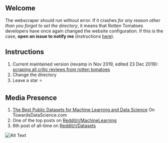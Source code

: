 ## Welcome
The webscraper should run without error. If it crashes _for any reason other than you forgot to set the directory_, it means that Rotten Tomatoes developers have once again changed the website configuration. If this is the case, __open an issue to notify me__ (instructions [here](https://help.github.com/en/github/managing-your-work-on-github/creating-an-issue)).
## Instructions
1. Current maintained version (revamp in Nov 2019, edited 23 Dec 2019): [scraping all critic reviews from rotten tomatoes](https://github.com/nicolas-gervais/6-607-Algorithms-for-Big-Data-Analysis/blob/master/scraping%20all%20critic%20reviews%20from%20rotten%20tomatoes)
2. Change the directory
3. Leave a star :star:
## Media Presence
1. [The Best Public Datasets for Machine Learning and Data Science](https://medium.com/towards-artificial-intelligence/the-50-best-public-datasets-for-machine-learning-d80e9f030279) On TowardsDataScience.com
2. One of the top posts on [Reddit/r/MachineLearning](https://www.reddit.com/r/MachineLearning/comments/b5idqk/p_dataset_480000_rotten_tomatoes_reviews_for_nlp/)
3. 6th post of all-time on [Reddit/r/Datasets](https://www.reddit.com/r/datasets/comments/b4yy6p/480000_rotten_tomato_critic_reviews/)

![Alt Text](https://mma.prnewswire.com/media/736268/Rotten_Tomatoes_Logo.jpg?p=publish)
